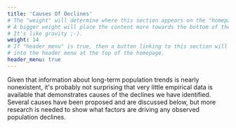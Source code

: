 ```yaml
---
title: 'Causes Of Declines'
# The "weight" will determine where this section appears on the "homepage".
# A bigger weight will place the content more towards the bottom of the page.
# It's like gravity ;-).
weight: 14
# If "header_menu" is true, then a button linking to this section will be placed
# into the header menu at the top of the homepage.
header_menu: true
---
```


Given that information about long-term population trends is nearly nonexistent, it's probably not surprising that very little empirical data is available that demonstrates causes of the declines we have identified. Several causes have been proposed and are discussed below, but more research is needed to show what factors are driving any observed population declines. 